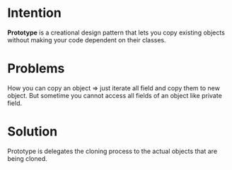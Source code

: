 # Intention
**Prototype** is a creational design pattern that lets you copy existing objects without making your code dependent on their classes.
# Problems
How you can copy an object => just iterate all field and copy them to new object. But sometime you cannot access all fields of an object like private field. 
# Solution
Prototype is delegates the cloning process to the actual objects that are being cloned.